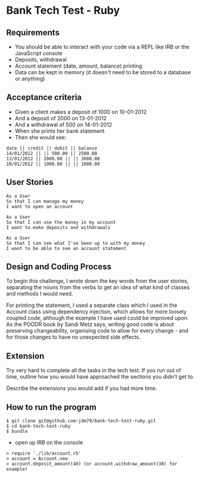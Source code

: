 # Bank Tech Test - Ruby


## Requirements

* You should be able to interact with your code via a REPL like IRB or the JavaScript console
* Deposits, withdrawal
* Account statement (date, amount, balance) printing
* Data can be kept in memory (it doesn't need to be stored to a database or anything)


## Acceptance criteria

* Given a client makes a deposit of 1000 on 10-01-2012
* And a deposit of 2000 on 13-01-2012
* And a withdrawal of 500 on 14-01-2012
* When she prints her bank statement
* Then she would see:

```
date || credit || debit || balance
14/01/2012 || || 500.00 || 2500.00
13/01/2012 || 2000.00 || || 3000.00
10/01/2012 || 1000.00 || || 1000.00
```

## User Stories

```
As a User
So that I can manage my money
I want to open an account

As a User
So that I can use the money in my account
I want to make deposits and withdrawals

As a User
So that I can see what I've been up to with my money
I want to be able to see an account statement
```


## Design and Coding Process

To begin this challenge, I wrote down the key words from the user stories, separating the nouns from the verbs to get an idea of what kind of classes and methods I would need.

For printing the statement, I used a separate class which I used in the Account class using dependency injection, which allows for more loosely coupled code, although the example I have used could be improved upon. As the POODR book by Sandi Metz says, writing good code is about preserving changeability, organising code to allow for every change - and for those changes to have no unexpected side effects. 


## Extension

Try very hard to complete all the tasks in the tech test. If you run out of time, outline how you would have approached the sections you didn't get to.

Describe the extensions you would add if you had more time.


## How to run the program

```
$ git clone git@github.com:jdm79/bank-tech-test-ruby.git
$ cd bank-tech-test-ruby
$ bundle
```

* open up IRB on the console 

```
> require './lib/account.rb'
> account = Account.new
> account.deposit_amount(40) (or account.withdraw_amount(30) for example)
```


